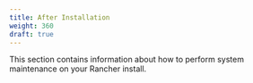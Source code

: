 ```yaml
---
title: After Installation
weight: 360
draft: true
---
```

This section contains information about how to perform system maintenance on your Rancher install.
